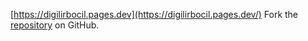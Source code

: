 [https://digilirbocil.pages.dev](https://digilirbocil.pages.dev/)
Fork the [repository](https://github.com/idawahyusu) on GitHub.